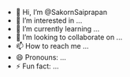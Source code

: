 - 👋 Hi, I’m @SakornSaiprapan
- 👀 I’m interested in ...
- 🌱 I’m currently learning ...
- 💞️ I’m looking to collaborate on ...
- 📫 How to reach me ...
- 😄 Pronouns: ...
- ⚡ Fun fact: ...

<!---
SakornSaiprapan/SakornSaiprapan is a ✨ special ✨ repository because its `README.md` (this file) appears on your GitHub profile.
You can click the Preview link to take a look at your changes.
--->
